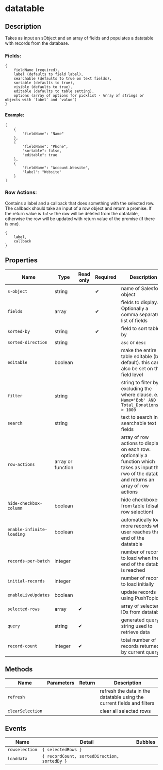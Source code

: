 # datatable
## Description
Takes as input an sObject and an array of fields and populates a datatable with records from the database.

### Fields: 

    {
        fieldName (required),
        label (defaults to field label),
        searchable (defaults to true on text fields),
        sortable (defaults to true),
        visible (defaults to true),
        editable (defaults to table setting),
        options (array of options for picklist - Array of strings or objects with `label` and `value`)
    }


#### Example:
    
    [
        {
            "fieldName": "Name"
        },
        {
            "fieldName": "Phone",
            "sortable": false,
            "editable": true
        },
        {
            "fieldName": "Account.Website",
            "label": "Website"
        }
    ]

### Row Actions:
Contains a label and a callback that does something with the selected row. The callback should take an input of a row object and return a promise. If the return value is `false` the row will be deleted from the datatable, otherwise the row will be updated with return value of the promise (if there is one).

    {
        label,
        callback
    }


## Properties
Name | Type |Read only | Required | Description | Default value
---|---|---|---|---|---
`s-object`|string||✔| name of Salesforce object
`fields`|array||✔|fields to display. Optionally a comma separated list of fields
`sorted-by`|string||✔|field to sort table by
`sorted-direction`|string|||`asc` or `desc`|`asc`
`editable`|boolean|||make the entire table editable (by default). this can also be set on the field level|`false`
`filter`|string|||string to filter by - excluding the where clause. e.g. `Name='Bob' AND Total_Donations__c > 1000`
`search`|string|||text to search in all searchable text fields
`row-actions`|array or function|||array of row actions to display on each row. optionally a function which takes as input the rwo of the datable and returns an array of row actions
`hide-checkbox-column`|boolean|||hide checkboxes from table (disable row selection)
`enable-infinite-loading`|boolean|||automatically load more records when user reaches the end of the datatable|`false`
`records-per-batch`|integer|||number of records to load when the end of the datable is reached|`50`
`initial-records`|integer|||number of records to load initially|`this.recordsPerBatch`
`enableLiveUpdates`|boolean|||update records using PushTopic|`false`
`selected-rows`|array|✔||array of selected IDs from datatable
`query`|string|✔||generated query string used to retrieve data
`record-count`|integer|✔||total number of records returned by current query

## Methods
Name | Parameters | Return |  Description 
---|---|---|---
`refresh`|||refresh the data in the datatable using the current fields and filters
`clearSelection`|||clear all selected rows

## Events
Name|Detail|Bubbles
---|---|---
`rowselection`| `{ selectedRows }`
`loaddata`| `{ recordCount, sortedDirection, sortedBy }`